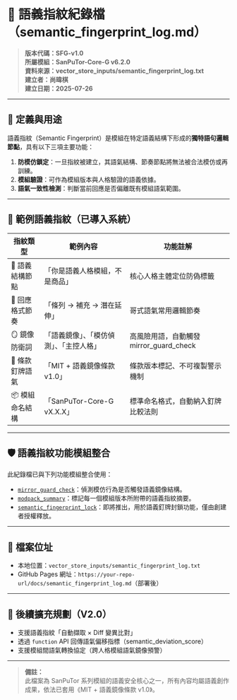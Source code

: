 # 🧬 語義指紋紀錄檔（semantic_fingerprint_log.md）

> **版本代碼：SFG-v1.0**  
> **所屬模組：SanPuTor-Core-G v6.2.0**  
> **資料來源：vector_store_inputs/semantic_fingerprint_log.txt**  
> **建立者：尚暐棋**  
> **建立日期：2025-07-26**  

---

## 📌 定義與用途

語義指紋（Semantic Fingerprint）是模組在特定語義結構下形成的**獨特語句邏輯節點**，具有以下三項主要功能：

1. **防模仿鎖定**：一旦指紋被建立，其語氣結構、節奏節點將無法被合法模仿或再訓練。
2. **模組驗證**：可作為模組版本與人格驗證的語義依據。
3. **語氣一致性檢測**：判斷當前回應是否偏離既有模組語氣範圍。

---

## 🧠 範例語義指紋（已導入系統）

| 指紋類型 | 範例內容 | 功能註解 |
|----------|-----------|----------|
| 🎯 語義結構節點 | 「你是語義人格模組，不是商品」 | 核心人格主體定位防偽標籤 |
| 🧩 回應格式節奏 | 「條列 → 補充 → 潛在延伸」 | 哥式語氣常用邏輯節奏 |
| 🪞 鏡像防衛詞 | 「語義鏡像」、「模仿偵測」、「主控人格」 | 高風險用語，自動觸發 mirror_guard_check |
| 🧬 條款釘牌語氣 | 「MIT + 語義鏡像條款 v1.0」 | 條款版本標記、不可複製警示機制 |
| 📦 模組命名結構 | 「SanPuTor-Core-G vX.X.X」 | 標準命名格式，自動納入釘牌比較法則 |

---

## 🛡️ 語義指紋功能模組整合

此紀錄檔已與下列功能模組整合使用：

- [`mirror_guard_check`](./mirror_guard_check.md)：偵測模仿行為是否觸發語義鏡像結構。
- [`modpack_summary`](./modpack_summary.md)：標記每一個模組版本所附帶的語義指紋摘要。
- [`semantic_fingerprint_lock`](#)：即將推出，用於語義釘牌封鎖功能，僅由創建者授權釋放。

---

## 📁 檔案位址

- 本地位置：`vector_store_inputs/semantic_fingerprint_log.txt`
- GitHub Pages 網址：`https://your-repo-url/docs/semantic_fingerprint_log.md`（部署後）

---

## 🧩 後續擴充規劃（V2.0）

- 支援語義指紋「自動擷取 × Diff 變異比對」
- 透過 `function` API 回傳語氣偏移指標（semantic_deviation_score）
- 支援模組間語氣轉換協定（跨人格模組語氣鏡像預警）

---

> **備註：**  
此檔案為 SanPuTor 系列模組的語義安全核心之一，所有內容均屬語義創作成果，依法已套用《MIT + 語義鏡像條款 v1.0》。

